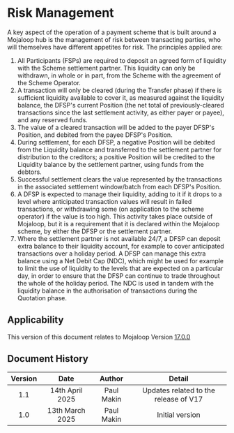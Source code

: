 # Risk Management

A key aspect of the operation of a payment scheme that is built around a
Mojaloop hub is the management of risk between transacting parties, who
will themselves have different appetites for risk. The principles
applied are:

1.  All Participants (FSPs) are required to deposit an agreed form of
    liquidity with the Scheme settlement partner. This liquidity can
    only be withdrawn, in whole or in part, from the Scheme with the
    agreement of the Scheme Operator.
    &nbsp;
2.  A transaction will only be cleared (during the Transfer phase) if
    there is sufficient liquidity available to cover it, as measured
    against the liquidity balance, the DFSP's current Position (the net
    total of previously-cleared transactions since the last settlement
    activity, as either payer or payee), and any reserved funds. 
    &nbsp;
3.  The value of a cleared transaction will be added to the payer DFSP's Position, and debited from the payee DFSP's Position.
 &nbsp;
4.  During settlement, for each DFSP, a negative Position will be debited from the
    Liquidity balance and transferred to the settlement partner for
    distribution to the creditors; a positive Position will be credited
    to the Liquidity balance by the settlement partner, using funds from the debtors. 
    &nbsp;
5.  Successful settlement clears the value represented by the transactions in the associated settlement window/batch from each DFSP's Position.
    &nbsp;
6.  A DFSP is expected to manage their liquidity, adding to it if it
    drops to a level where anticipated transaction values will result in
    failed transactions, or withdrawing some (on application to the
    scheme operator) if the value is too high. This activity takes place
    outside of Mojaloop, but it is a requirement that it is declared
    within the Mojaloop scheme, by either the DFSP or the settlement
    partner.
    &nbsp;
7.  Where the settlement partner is not available 24/7, a DFSP can
    deposit extra balance to their liquidity account, for example to
    cover anticipated transactions over a holiday period. A DFSP can
    manage this extra balance using a Net Debit Cap (NDC), which might
    be used for example to limit the use of liquidity to the levels that
    are expected on a particular day, in order to ensure that the DFSP
    can continue to trade throughout the whole of the holiday period.
    The NDC is used in tandem with the liquidity balance in the
    authorisation of transactions during the Quotation phase.
    
## Applicability

This version of this document relates to Mojaloop Version [17.0.0](https://github.com/mojaloop/helm/releases/tag/v17.0.0)

## Document History
  |Version|Date|Author|Detail|
|:--------------:|:--------------:|:--------------:|:--------------:|
|1.1|14th April 2025| Paul Makin|Updates related to the release of V17|
|1.0|13th March 2025| Paul Makin|Initial version|